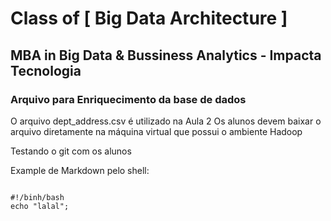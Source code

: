 # Class of [ Big Data Architecture ] 
## MBA in Big Data & Bussiness Analytics - Impacta Tecnologia

### Arquivo para Enriquecimento da base de dados

O arquivo dept_address.csv é utilizado na Aula 2
Os alunos devem baixar o arquivo diretamente na máquina virtual que possui o ambiente Hadoop


Testando o git com os alunos

Example de Markdown pelo shell:

<code>
#!/binh/bash
echo "lalal";  
</code>



